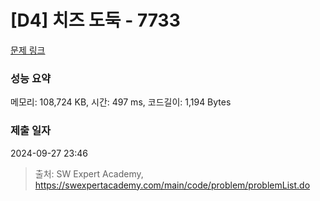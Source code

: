 # [D4] 치즈 도둑 - 7733 

[문제 링크](https://swexpertacademy.com/main/code/problem/problemDetail.do?contestProbId=AWrDOdQqRCUDFARG) 

### 성능 요약

메모리: 108,724 KB, 시간: 497 ms, 코드길이: 1,194 Bytes

### 제출 일자

2024-09-27 23:46



> 출처: SW Expert Academy, https://swexpertacademy.com/main/code/problem/problemList.do